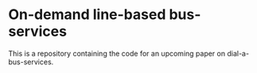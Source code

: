 # On-demand line-based bus-services
This is a repository containing the code for an upcoming paper on dial-a-bus-services.
